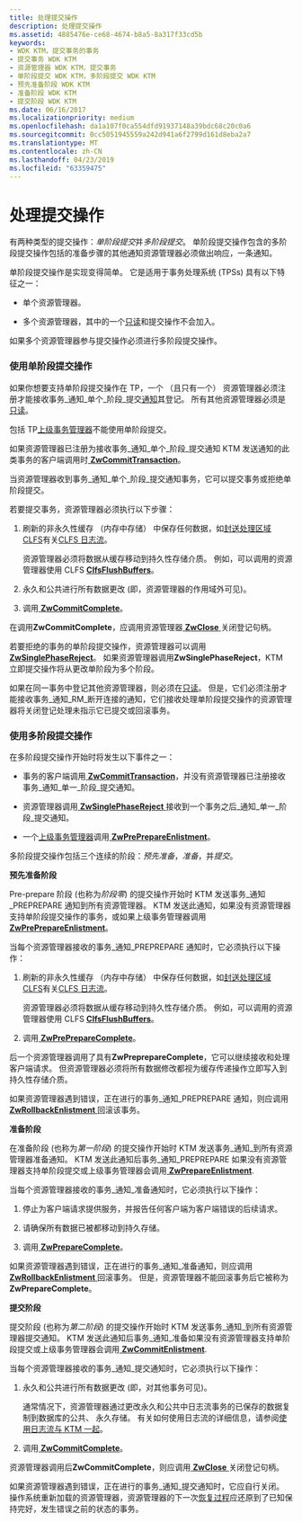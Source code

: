 ```yaml
---
title: 处理提交操作
description: 处理提交操作
ms.assetid: 4885476e-ce68-4674-b8a5-8a317f33cd5b
keywords:
- WDK KTM，提交事务的事务
- 提交事务 WDK KTM
- 资源管理器 WDK KTM，提交事务
- 单阶段提交 WDK KTM，多阶段提交 WDK KTM
- 预先准备阶段 WDK KTM
- 准备阶段 WDK KTM
- 提交阶段 WDK KTM
ms.date: 06/16/2017
ms.localizationpriority: medium
ms.openlocfilehash: da1a107f0ca554dfd91937148a39bdc68c20c0a6
ms.sourcegitcommit: 0cc5051945559a242d941a6f2799d161d8eba2a7
ms.translationtype: MT
ms.contentlocale: zh-CN
ms.lasthandoff: 04/23/2019
ms.locfileid: "63359475"
---
```

# <a name="handling-commit-operations"></a>处理提交操作


有两种类型的提交操作：*单阶段提交*并*多阶段提交*。 单阶段提交操作包含的多阶段提交操作包括的准备步骤的其他通知资源管理器必须做出响应，一条通知。

单阶段提交操作是实现变得简单。 它是适用于事务处理系统 (TPSs) 具有以下特征之一：

-   单个资源管理器。

-   多个资源管理器，其中的一个[只读](creating-a-resource-manager.md#kernel-creating-a-read-only-enlistment)和提交操作不会加入。

如果多个资源管理器参与提交操作必须进行多阶段提交操作。

### <a name="single-phase-commit-operations"></a>使用单阶段提交操作

如果你想要支持单阶段提交操作在 TP，一个 （且只有一个） 资源管理器必须注册才能接收事务\_通知\_单个\_阶段\_提交[通知](transaction-notifications.md)其登记。 所有其他资源管理器必须是[只读](creating-a-resource-manager.md#kernel-creating-a-read-only-enlistment)。

包括 TP[上级事务管理器](creating-a-superior-transaction-manager.md)不能使用单阶段提交。

如果资源管理器已注册为接收事务\_通知\_单个\_阶段\_提交通知 KTM 发送通知的此类事务的客户端调用时[ **ZwCommitTransaction**](https://msdn.microsoft.com/library/windows/hardware/ff566420)。

当资源管理器收到事务\_通知\_单个\_阶段\_提交通知事务，它可以提交事务或拒绝单阶段提交。

若要提交事务，资源管理器必须执行以下步骤：

1.  刷新的非永久性缓存 （内存中存储） 中保存任何数据，如[封送处理区域 CLFS](clfs-marshalling-areas.md)有关[CLFS 日志流](using-log-streams-with-ktm.md)。

    资源管理器必须将数据从缓存移动到持久性存储介质。 例如，可以调用的资源管理器使用 CLFS [ **ClfsFlushBuffers**](https://msdn.microsoft.com/library/windows/hardware/ff541544)。

2.  永久和公共进行所有数据更改 (即，资源管理器的作用域外可见)。

3.  调用[ **ZwCommitComplete**](https://msdn.microsoft.com/library/windows/hardware/ff566418)。

在调用**ZwCommitComplete**，应调用资源管理器[ **ZwClose** ](https://msdn.microsoft.com/library/windows/hardware/ff566417)关闭登记句柄。

若要拒绝的事务的单阶段提交操作，资源管理器可以调用[ **ZwSinglePhaseReject**](https://msdn.microsoft.com/library/windows/hardware/ff567113)。 如果资源管理器调用**ZwSinglePhaseReject**，KTM 立即提交操作将从更改单阶段为多个阶段。

如果在同一事务中登记其他资源管理器，则必须在[只读](creating-a-resource-manager.md#kernel-creating-a-read-only-enlistment)。 但是，它们必须注册才能接收事务\_通知\_RM\_断开连接的通知，它们接收处理单阶段提交操作的资源管理器将关闭登记处理未指示它已提交或回滚事务。

### <a name="multi-phase-commit-operations"></a>使用多阶段提交操作

在多阶段提交操作开始时将发生以下事件之一：

-   事务的客户端调用[ **ZwCommitTransaction**](https://msdn.microsoft.com/library/windows/hardware/ff566420)，并没有资源管理器已注册接收事务\_通知\_单一\_阶段\_提交通知。

-   资源管理器调用[ **ZwSinglePhaseReject** ](https://msdn.microsoft.com/library/windows/hardware/ff567113)接收到一个事务之后\_通知\_单一\_阶段\_提交通知。

-   一个[上级事务管理器](creating-a-superior-transaction-manager.md)调用[ **ZwPrePrepareEnlistment**](https://msdn.microsoft.com/library/windows/hardware/ff567044)。

多阶段提交操作包括三个连续的阶段：*预先准备*，*准备*，并*提交*。

**预先准备阶段**

Pre-prepare 阶段 (也称为*阶段零*) 的提交操作开始时 KTM 发送事务\_通知\_PREPREPARE 通知到所有资源管理器。 KTM 发送此通知，如果没有资源管理器支持单阶段提交操作的事务，或如果上级事务管理器调用[ **ZwPrePrepareEnlistment**](https://msdn.microsoft.com/library/windows/hardware/ff567044)。

当每个资源管理器接收的事务\_通知\_PREPREPARE 通知时，它必须执行以下操作：

1.  刷新的非永久性缓存 （内存中存储） 中保存任何数据，如[封送处理区域 CLFS](clfs-marshalling-areas.md)有关[CLFS 日志流](using-log-streams-with-ktm.md)。

    资源管理器必须将数据从缓存移动到持久性存储介质。 例如，可以调用的资源管理器使用 CLFS [ **ClfsFlushBuffers**](https://msdn.microsoft.com/library/windows/hardware/ff541544)。

2.  调用[ **ZwPrePrepareComplete**](https://msdn.microsoft.com/library/windows/hardware/ff567040)。

后一个资源管理器调用了具有**ZwPreprepareComplete**，它可以继续接收和处理客户端请求。 但资源管理器必须将所有数据修改都视为缓存传递操作立即写入到持久性存储介质。

如果资源管理器遇到错误，正在进行的事务\_通知\_PREPREPARE 通知，则应调用[ **ZwRollbackEnlistment** ](https://msdn.microsoft.com/library/windows/hardware/ff567083)回滚该事务。

**准备阶段**

在准备阶段 (也称为*第一阶段*) 的提交操作开始时 KTM 发送事务\_通知\_到所有资源管理器准备通知。 KTM 发送此通知后事务\_通知\_PREPREPARE 如果没有资源管理器支持单阶段提交或上级事务管理器会调用[ **ZwPrepareEnlistment**](https://msdn.microsoft.com/library/windows/hardware/ff567039).

当每个资源管理器接收的事务\_通知\_准备通知时，它必须执行以下操作：

1.  停止为客户端请求提供服务，并报告任何客户端为客户端错误的后续请求。

2.  请确保所有数据已被都移动到持久存储。

3.  调用[ **ZwPrepareComplete**](https://msdn.microsoft.com/library/windows/hardware/ff567037)。

如果资源管理器遇到错误，正在进行的事务\_通知\_准备通知，则应调用[ **ZwRollbackEnlistment** ](https://msdn.microsoft.com/library/windows/hardware/ff567083)回滚事务。 但是，资源管理器不能回滚事务后它被称为**ZwPrepareComplete**。

**提交阶段**

提交阶段 (也称为*第二阶段*) 的提交操作开始时 KTM 发送事务\_通知\_到所有资源管理器提交通知。 KTM 发送此通知后事务\_通知\_准备如果没有资源管理器支持单阶段提交或上级事务管理器会调用[ **ZwCommitEnlistment**](https://msdn.microsoft.com/library/windows/hardware/ff566419).

当每个资源管理器接收的事务\_通知\_提交通知时，它必须执行以下操作：

1.  永久和公共进行所有数据更改 (即，对其他事务可见)。

    通常情况下，资源管理器通过更改永久和公共中日志流事务的已保存的数据复制到数据库的公共、 永久存储。 有关如何使用日志流的详细信息，请参阅[使用日志流与 KTM 一起](using-log-streams-with-ktm.md)。

2.  调用[ **ZwCommitComplete**](https://msdn.microsoft.com/library/windows/hardware/ff566418)。

资源管理器调用后**ZwCommitComplete**，则应调用[ **ZwClose** ](https://msdn.microsoft.com/library/windows/hardware/ff566417)关闭登记句柄。

如果资源管理器遇到错误，正在进行的事务\_通知\_提交通知时，它应自行关闭。 操作系统重新加载的资源管理器，资源管理器的下一次[恢复过程](handling-recovery-operations.md)应还原到了已知保持完好，发生错误之前的状态的事务。

 

 




